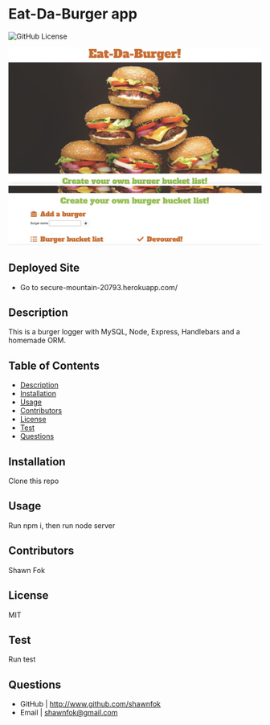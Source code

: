 
  
# Eat-Da-Burger app
![GitHub License](https://img.shields.io/badge/license-MIT-brightgreen)

![Eat-Da-Burger](/public/assets/img/burger-1.png)
![Eat-Da-Burger](/public/assets/img/burger-2.png)

## Deployed Site
* Go to secure-mountain-20793.herokuapp.com/

## Description
This is a burger logger with MySQL, Node, Express, Handlebars and a homemade ORM.

## Table of Contents
* [Description](#description)
* [Installation](#installation)
* [Usage](#usage)
* [Contributors](#contributors)
* [License](#license)
* [Test](#test)
* [Questions](#questions)

## Installation
Clone this repo

## Usage
Run npm i, then run node server

## Contributors
Shawn Fok

## License
MIT

## Test
Run test

## Questions
* GitHub | http://www.github.com/shawnfok
* Email | shawnfok@gmail.com
